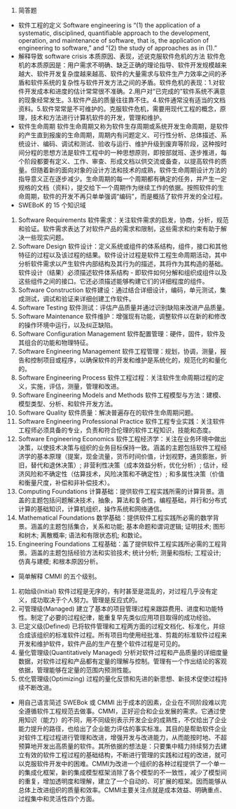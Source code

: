 1. 简答题
* 软件工程的定义
Software engineering is “(1) the application of a systematic, disciplined, quantifiable approach to the development, operation, and maintenance of software, that is, the application of engineering to software,” and “(2) the study of approaches as in (1).”
* 解释导致 software crisis 本质原因、表现，述说克服软件危机的方法
软件危机的本质原因是：用户需求不明确、缺乏正确的理论指导、软件开发规模越来越大、软件开发复杂度越来越高、软件的大量需求与软件生产力效率之间的矛盾和软件系统的复杂性与软件开发方法之间的矛盾。软件危机的表现：1.对软件开发成本和进度的估计常常很不准确。2.用户对“已完成的”软件系统不满意的现象经常发生。3.软件产品的质量往往靠不住。4.软件通常没有适当的文档资料。5.软件常常是不可维护的。克服软件危机，需要用现代工程的概念，原理，技术和方法进行计算机软件的开发，管理和维护。
* 软件生命周期
软件生命周期又称为软件生存周期或系统开发生命周期，是软件的产生直到报废的生命周期，周期内有问题定义、可行性分析、总体描述、系统设计、编码、调试和测试、验收与运行、维护升级到废弃等阶段，这种按时间分程的思想方法是软件工程中的一种思想原则，即按部就班、逐步推进，每个阶段都要有定义、工作、审查、形成文档以供交流或备查，以提高软件的质量。但随着新的面向对象的设计方法和技术的成熟，软件生命周期设计方法的指导意义正在逐步减少。生命周期的每一个周期都有确定的任务，并产生一定规格的文档（资料），提交给下一个周期作为继续工作的依据。按照软件的生命周期，软件的开发不再只单单强调“编码”，而是概括了软件开发的全过程。
* SWEBoK 的 15 个知识域
 1. Software Requirements 软件需求：关注软件需求的启发，协商，分析，规范和验证。软件需求表达了对软件产品的需求和限制，这些需求和约束有助于解决一些现实问题。
 1. Software Design 软件设计：定义系统或组件的体系结构，组件，接口和其他特征的过程以及该过程的结果。软件设计过程是软件工程生命周期活动，其中分析软件需求以产生软件内部结构及其行为的描述，其将作为其构造的基础。软件设计（结果）必须描述软件体系结构 - 即软件如何分解和组织成组件以及这些组件之间的接口。它还必须描述能够构建它们的详细程度的组件。
 1. Software Construction 软件建设：通过结合详细设计，编码，单元测试，集成测试，调试和验证来详细创建工作软件。
 1. Software Testing 软件测试：评估产品质量并通过识别缺陷来改进产品质量。
 1. Software Maintenance 软件维护：增强现有功能，调整软件以在新的和修改的操作环境中运行，以及纠正缺陷。
 1. Software Configuration Management 软件配置管理：硬件，固件，软件及其组合的功能和物理特征。
 1. Software Engineering Management 软件工程管理：规划，协调，测量，报告和控制项目或程序，以确保软件的开发和维护是系统化的，规范化的和量化的。
 1. Software Engineering Process 软件工程过程：关注软件生命周期过程的定义，实施，评估，测量，管理和改进。
 1. Software Engineering Models and Methods 软件工程模型与方法：建模、 模型类型、分析、和软件开发方法。
 1. Software Quality 软件质量：解决普遍存在的软件生命周期问题。
 1. Software Engineering Professional Practice 软件工程专业实践：关注软件工程师必须具备的专业，负责和符合伦理的软件工程知识，技能和态度。
 1. Software Engineering Economics 软件工程经济学：关注在业务环境中做出决策，以使技术决策与组织的业务目标保持一致。涵盖的主题包括软件工程经济学的基本原理（提案，现金流量，货币时间价值，计划视野，通货膨胀，折旧，替代和退休决策）; 非营利性决策（成本效益分析，优化分析）; 估计，经济风险和不确定性（估算技术，风险决策和不确定性）; 和多属性决策（价值和衡量尺度，补偿和非补偿技术）。
 1. Computing Foundations 计算基础：提供软件工程实践所需的计算背景。涵盖的主题包括问题解决技术，抽象，算法和复杂性，编程基础，并行和分布式计算的基础知识，计算机组织，操作系统和网络通信。
 1. Mathematical Foundations 数学基础：提供软件工程实践所必需的数学背景。涵盖的主题包括集合，关系和功能; 基本命题和谓词逻辑; 证明技术; 图形和树木; 离散概率; 语法和有限状态机; 和数论。
 1. Engineering Foundations 工程基础：盖了提供软件工程实践所必需的工程背景。涵盖的主题包括经验方法和实验技术; 统计分析; 测量和指标; 工程设计; 仿真与建模; 和根本原因分析。
* 简单解释 CMMI 的五个级别。
 1. 初始级(Initial) 软件过程是无序的，有时甚至是混乱的，对过程几乎没有定义，成功取决于个人努力。管理是反应式的。
 1. 可管理级(Managed) 建立了基本的项目管理过程来跟踪费用、进度和功能特性。制定了必要的过程纪律，能重复早先类似应用项目取得的成功经验。
 1. 已定义级(Defined) 已将软件管理和工程两方面的过程文档化、标准化，并综合成该组织的标准软件过程。所有项目均使用经批准、剪裁的标准软件过程来开发和维护软件，软件产品的生产在整个软件过程是可见的。
 1. 量化管理级(Quantitatively Managed) 分析对软件过程和产品质量的详细度量数据，对软件过程和产品都有定量的理解与控制。管理有一个作出结论的客观依据，管理能够在定量的范围内预测性能。
 1. 优化管理级(Optimizing) 过程的量化反馈和先进的新思想、新技术促使过程持续不断改进。
* 用自己语言简述 SWEBok 或 CMMI
出于成本的因素，企业在不同阶段难以完全遵循软件工程规范去做事。CMMI，正好迎合和企业发展的需求。它通过使用知识（能力）的不同，用不同级别表示开发企业的成熟性，不仅给出了企业能力提升的路径，也给出了企业能力评估的事实标准。其目的是帮助软件企业对软件工程过程进行管理和改进，增强开发与改进能力，从而能按时地、不超预算地开发出高质量的软件。其所依据的想法是：只要集中精力持续努力去建立有效的软件工程过程的基础结构，不断进行管理的实践和过程的改进，就可以克服软件开发中的困难。CMMI为改进一个组织的各种过程提供了一个单一的集成化框架，新的集成模型框架消除了各个模型的不一致性，减少了模型间的重复，增加透明度和理解，建立了一个自动的、可扩展的框架。因而能够从总体上改进组织的质量和效率。CMMI主要关注点就是成本效益、明确重点、过程集中和灵活性四个方面。
